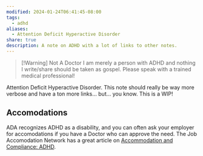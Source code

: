 ```yaml
---
modified: 2024-01-24T06:41:45-08:00
tags:
  - adhd
aliases:
  - Attention Deficit Hyperactive Disorder
share: true
description: A note on ADHD with a lot of links to other notes.
---
```


> [!Warning] Not A Doctor
> I am merely a person with ADHD and nothing I write/share should be taken as gospel. Please speak with a trained medical professional!

Attention Deficit Hyperactive Disorder. This note should really be way more verbose and have a ton more links… but… you know. This is a WIP!
## Accomodations
ADA recognizes ADHD as a disability, and you can often ask your employer for accomodations if you have a Doctor who can approve the need. The Job Accomodation Network has a great article on [Accommodation and Compliance: ADHD](https://askjan.org/disabilities/Attention-Deficit-Hyperactivity-Disorder-AD-HD.cfm?cssearch=3054246_1).
